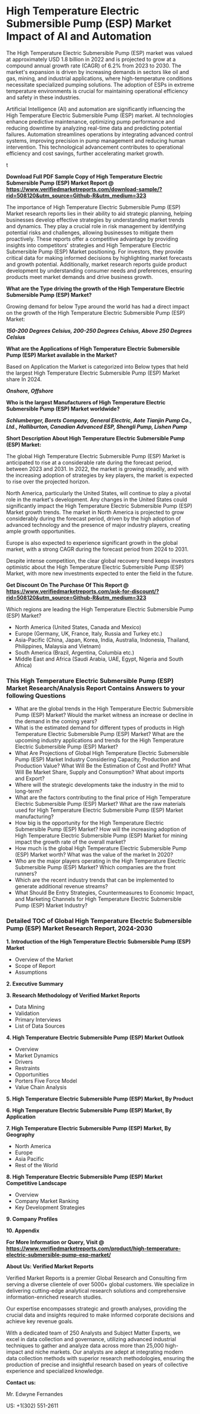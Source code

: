 <meta name="title" content="Global  High Temperature Electric Submersible Pump (ESP) Market Impact of AI and Automation"><meta name="description" content="  The High Temperature Electric Submersible Pump (ESP) market was valued at approximately USD 1.8 billion in 2022 and is projected to grow at a compound annual growth "><meta name="title" content=" High Temperature Electric Submersible Pump (ESP) Market Size, Share, Scope, Trends, Growth, Opportunities, Analysis, Forecast"> <h1>High Temperature Electric Submersible Pump (ESP) Market Impact of AI and Automation</h1> <p>The High Temperature Electric Submersible Pump (ESP) market was valued at approximately USD 1.8 billion in 2022 and is projected to grow at a compound annual growth rate (CAGR) of 6.2% from 2023 to 2030. The market's expansion is driven by increasing demands in sectors like oil and gas, mining, and industrial applications, where high-temperature conditions necessitate specialized pumping solutions. The adoption of ESPs in extreme temperature environments is crucial for maintaining operational efficiency and safety in these industries.</p> <p>Artificial Intelligence (AI) and automation are significantly influencing the High Temperature Electric Submersible Pump (ESP) market. AI technologies enhance predictive maintenance, optimizing pump performance and reducing downtime by analyzing real-time data and predicting potential failures. Automation streamlines operations by integrating advanced control systems, improving precision in pump management and reducing human intervention. This technological advancement contributes to operational efficiency and cost savings, further accelerating market growth.</p> t</p><p id="" class=""><strong>Download Full PDF Sample Copy of High Temperature Electric Submersible Pump (ESP) Market Report @ <a href="https://www.verifiedmarketreports.com/download-sample/?rid=508120&utm_source=Github-R&utm_medium=323" target="_blank">https://www.verifiedmarketreports.com/download-sample/?rid=508120&utm_source=Github-R&utm_medium=323</a></strong></p><p>The importance of&nbsp;High Temperature Electric Submersible Pump (ESP) Market research reports lies in their ability to aid strategic planning, helping businesses develop effective strategies by understanding market trends and dynamics. They play a crucial role in risk management by identifying potential risks and challenges, allowing businesses to mitigate them proactively. These reports offer a competitive advantage by providing insights into competitors' strategies and High Temperature Electric Submersible Pump (ESP) Market positioning. For investors, they provide critical data for making informed decisions by highlighting market forecasts and growth potential. Additionally, market research reports guide product development by understanding consumer needs and preferences, ensuring products meet market demands and drive business growth.</p><p><strong>What are the&nbsp;Type driving the growth of the High Temperature Electric Submersible Pump (ESP) Market?</strong></p><p id="" class="">Growing demand for below Type around the world has had a direct impact on the growth of the High Temperature Electric Submersible Pump (ESP) Market:</p><em><strong>150-200 Degrees Celsius, 200-250 Degrees Celsius, Above 250 Degrees Celsius</strong></em></p><strong>What are the&nbsp;Applications&nbsp;of High Temperature Electric Submersible Pump (ESP) Market available in the Market?</strong></p><p id="" class="">Based on Application the Market is categorized into Below types that held the largest High Temperature Electric Submersible Pump (ESP) Market share In 2024.</p><em><strong>Onshore, Offshore</strong></em></p><strong>Who is the largest Manufacturers of High Temperature Electric Submersible Pump (ESP) Market worldwide?</strong></p><p><em><strong>Schlumberger, Borets Company, General Electric, Aote Tianjin Pump Co., Ltd., Halliburton, Canadian Advanced ESP, Shengli Pump, Lishen Pump</strong></em></p><p id="" class=""><strong>Short Description About High Temperature Electric Submersible Pump (ESP) Market:</strong></p><p>The global High Temperature Electric Submersible Pump (ESP) Market is anticipated to rise at a considerable rate during the forecast period, between 2023 and 2031. In 2022, the market is growing steadily, and with the increasing adoption of strategies by key players, the market is expected to rise over the projected horizon.</p><p>North America, particularly the United States, will continue to play a pivotal role in the market's development. Any changes in the United States could significantly impact the High Temperature Electric Submersible Pump (ESP) Market growth trends. The market in North America is projected to grow considerably during the forecast period, driven by the high adoption of advanced technology and the presence of major industry players, creating ample growth opportunities.</p><p>Europe is also expected to experience significant growth in the global market, with a strong CAGR during the forecast period from 2024 to 2031.</p><p>Despite intense competition, the clear global recovery trend keeps investors optimistic about the High Temperature Electric Submersible Pump (ESP) Market, with more new investments expected to enter the field in the future.</p><p id="" class=""><strong>Get Discount On The Purchase Of This Report @ <a href="https://www.verifiedmarketreports.com/ask-for-discount/?rid=508120&utm_source=Github-R&utm_medium=323" target="_blank">https://www.verifiedmarketreports.com/ask-for-discount/?rid=508120&utm_source=Github-R&utm_medium=323</a></strong></p>Which regions are leading the High Temperature Electric Submersible Pump (ESP) Market?</p><ul><li>North America (United States, Canada and Mexico)</li><li>Europe (Germany, UK, France, Italy, Russia and Turkey etc.)</li><li>Asia-Pacific (China, Japan, Korea, India, Australia, Indonesia, Thailand, Philippines, Malaysia and Vietnam)</li><li>South America (Brazil, Argentina, Columbia etc.)</li><li>Middle East and Africa (Saudi Arabia, UAE, Egypt, Nigeria and South Africa)</li></ul><h3 id="" class="">This High Temperature Electric Submersible Pump (ESP) Market Research/Analysis Report Contains Answers to your following Questions</h3><ul><li>What are the global trends in the High Temperature Electric Submersible Pump (ESP) Market? Would the market witness an increase or decline in the demand in the coming years?</li><li>What is the estimated demand for different types of products in High Temperature Electric Submersible Pump (ESP) Market? What are the upcoming industry applications and trends for the High Temperature Electric Submersible Pump (ESP) Market?</li><li>What Are Projections of Global High Temperature Electric Submersible Pump (ESP) Market Industry Considering Capacity, Production and Production Value? What Will Be the Estimation of Cost and Profit? What Will Be Market Share, Supply and Consumption? What about imports and Export?</li><li>Where will the strategic developments take the industry in the mid to long-term?</li><li>What are the factors contributing to the final price of High Temperature Electric Submersible Pump (ESP) Market? What are the raw materials used for High Temperature Electric Submersible Pump (ESP) Market manufacturing?</li><li>How big is the opportunity for the High Temperature Electric Submersible Pump (ESP) Market? How will the increasing adoption of High Temperature Electric Submersible Pump (ESP) Market for mining impact the growth rate of the overall market?</li><li>How much is the global High Temperature Electric Submersible Pump (ESP) Market worth? What was the value of the market In 2020?</li><li>Who are the major players operating in the High Temperature Electric Submersible Pump (ESP) Market? Which companies are the front runners?</li><li>Which are the recent industry trends that can be implemented to generate additional revenue streams?</li><li>What Should Be Entry Strategies, Countermeasures to Economic Impact, and Marketing Channels for High Temperature Electric Submersible Pump (ESP) Market Industry?</li></ul><h3 id="" class="">Detailed TOC of Global High Temperature Electric Submersible Pump (ESP) Market Research Report, 2024-2030</h3><p id="" class=""><strong>1. Introduction of the High Temperature Electric Submersible Pump (ESP) Market</strong></p><ul><li>Overview of the Market</li><li>Scope of Report</li><li>Assumptions</li></ul><p id="" class=""><strong>2. Executive Summary</strong></p><p id="" class=""><strong>3. Research Methodology of Verified Market Reports</strong></p><ul><li>Data Mining</li><li>Validation</li><li>Primary Interviews</li><li>List of Data Sources</li></ul><p id="" class=""><strong>4. High Temperature Electric Submersible Pump (ESP) Market Outlook</strong></p><ul><li>Overview</li><li>Market Dynamics</li><li>Drivers</li><li>Restraints</li><li>Opportunities</li><li>Porters Five Force Model</li><li>Value Chain Analysis</li></ul><p id="" class=""><strong>5. High Temperature Electric Submersible Pump (ESP) Market, By Product</strong></p><p id="" class=""><strong>6. High Temperature Electric Submersible Pump (ESP) Market, By Application</strong></p><p id="" class=""><strong>7. High Temperature Electric Submersible Pump (ESP) Market, By Geography</strong></p><ul><li>North America</li><li>Europe</li><li>Asia Pacific</li><li>Rest of the World</li></ul><p id="" class=""><strong>8. High Temperature Electric Submersible Pump (ESP) Market Competitive Landscape</strong></p><ul><li>Overview</li><li>Company Market Ranking</li><li>Key Development Strategies</li></ul><p id="" class=""><strong>9. Company Profiles</strong></p><p id="" class=""><strong>10. Appendix</strong></p><p id="" class=""><strong>For More Information or Query, Visit @ <a href="https://www.verifiedmarketreports.com/product/high-temperature-electric-submersible-pump-esp-market/" target="_blank">https://www.verifiedmarketreports.com/product/high-temperature-electric-submersible-pump-esp-market/</a></strong></p><p id="" class=""><strong>About Us: Verified Market Reports</strong></p><p id="" class="">Verified Market Reports is a premier Global Research and Consulting firm serving a diverse clientele of over 5000+ global customers. We specialize in delivering cutting-edge analytical research solutions and comprehensive information-enriched research studies.</p><p id="" class="">Our expertise encompasses strategic and growth analyses, providing the crucial data and insights required to make informed corporate decisions and achieve key revenue goals.</p><p id="" class="">With a dedicated team of 250 Analysts and Subject Matter Experts, we excel in data collection and governance, utilizing advanced industrial techniques to gather and analyze data across more than 25,000 high-impact and niche markets. Our analysts are adept at integrating modern data collection methods with superior research methodologies, ensuring the production of precise and insightful research based on years of collective experience and specialized knowledge.</p><p id="" class=""><strong>Contact us:</strong></p><p id="" class="">Mr. Edwyne Fernandes</p><p id="" class="">US: +1(302) 551-2611</p>